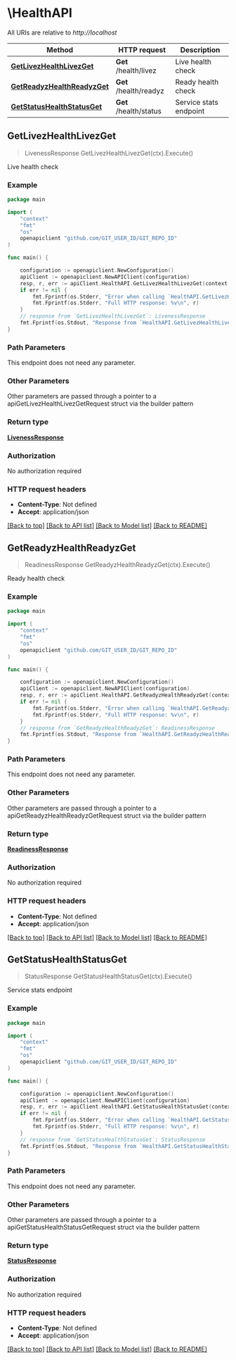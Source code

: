 # \HealthAPI

All URIs are relative to *http://localhost*

Method | HTTP request | Description
------------- | ------------- | -------------
[**GetLivezHealthLivezGet**](HealthAPI.md#GetLivezHealthLivezGet) | **Get** /health/livez | Live health check
[**GetReadyzHealthReadyzGet**](HealthAPI.md#GetReadyzHealthReadyzGet) | **Get** /health/readyz | Ready health check
[**GetStatusHealthStatusGet**](HealthAPI.md#GetStatusHealthStatusGet) | **Get** /health/status | Service stats endpoint



## GetLivezHealthLivezGet

> LivenessResponse GetLivezHealthLivezGet(ctx).Execute()

Live health check



### Example

```go
package main

import (
	"context"
	"fmt"
	"os"
	openapiclient "github.com/GIT_USER_ID/GIT_REPO_ID"
)

func main() {

	configuration := openapiclient.NewConfiguration()
	apiClient := openapiclient.NewAPIClient(configuration)
	resp, r, err := apiClient.HealthAPI.GetLivezHealthLivezGet(context.Background()).Execute()
	if err != nil {
		fmt.Fprintf(os.Stderr, "Error when calling `HealthAPI.GetLivezHealthLivezGet``: %v\n", err)
		fmt.Fprintf(os.Stderr, "Full HTTP response: %v\n", r)
	}
	// response from `GetLivezHealthLivezGet`: LivenessResponse
	fmt.Fprintf(os.Stdout, "Response from `HealthAPI.GetLivezHealthLivezGet`: %v\n", resp)
}
```

### Path Parameters

This endpoint does not need any parameter.

### Other Parameters

Other parameters are passed through a pointer to a apiGetLivezHealthLivezGetRequest struct via the builder pattern


### Return type

[**LivenessResponse**](LivenessResponse.md)

### Authorization

No authorization required

### HTTP request headers

- **Content-Type**: Not defined
- **Accept**: application/json

[[Back to top]](#) [[Back to API list]](../README.md#documentation-for-api-endpoints)
[[Back to Model list]](../README.md#documentation-for-models)
[[Back to README]](../README.md)


## GetReadyzHealthReadyzGet

> ReadinessResponse GetReadyzHealthReadyzGet(ctx).Execute()

Ready health check



### Example

```go
package main

import (
	"context"
	"fmt"
	"os"
	openapiclient "github.com/GIT_USER_ID/GIT_REPO_ID"
)

func main() {

	configuration := openapiclient.NewConfiguration()
	apiClient := openapiclient.NewAPIClient(configuration)
	resp, r, err := apiClient.HealthAPI.GetReadyzHealthReadyzGet(context.Background()).Execute()
	if err != nil {
		fmt.Fprintf(os.Stderr, "Error when calling `HealthAPI.GetReadyzHealthReadyzGet``: %v\n", err)
		fmt.Fprintf(os.Stderr, "Full HTTP response: %v\n", r)
	}
	// response from `GetReadyzHealthReadyzGet`: ReadinessResponse
	fmt.Fprintf(os.Stdout, "Response from `HealthAPI.GetReadyzHealthReadyzGet`: %v\n", resp)
}
```

### Path Parameters

This endpoint does not need any parameter.

### Other Parameters

Other parameters are passed through a pointer to a apiGetReadyzHealthReadyzGetRequest struct via the builder pattern


### Return type

[**ReadinessResponse**](ReadinessResponse.md)

### Authorization

No authorization required

### HTTP request headers

- **Content-Type**: Not defined
- **Accept**: application/json

[[Back to top]](#) [[Back to API list]](../README.md#documentation-for-api-endpoints)
[[Back to Model list]](../README.md#documentation-for-models)
[[Back to README]](../README.md)


## GetStatusHealthStatusGet

> StatusResponse GetStatusHealthStatusGet(ctx).Execute()

Service stats endpoint



### Example

```go
package main

import (
	"context"
	"fmt"
	"os"
	openapiclient "github.com/GIT_USER_ID/GIT_REPO_ID"
)

func main() {

	configuration := openapiclient.NewConfiguration()
	apiClient := openapiclient.NewAPIClient(configuration)
	resp, r, err := apiClient.HealthAPI.GetStatusHealthStatusGet(context.Background()).Execute()
	if err != nil {
		fmt.Fprintf(os.Stderr, "Error when calling `HealthAPI.GetStatusHealthStatusGet``: %v\n", err)
		fmt.Fprintf(os.Stderr, "Full HTTP response: %v\n", r)
	}
	// response from `GetStatusHealthStatusGet`: StatusResponse
	fmt.Fprintf(os.Stdout, "Response from `HealthAPI.GetStatusHealthStatusGet`: %v\n", resp)
}
```

### Path Parameters

This endpoint does not need any parameter.

### Other Parameters

Other parameters are passed through a pointer to a apiGetStatusHealthStatusGetRequest struct via the builder pattern


### Return type

[**StatusResponse**](StatusResponse.md)

### Authorization

No authorization required

### HTTP request headers

- **Content-Type**: Not defined
- **Accept**: application/json

[[Back to top]](#) [[Back to API list]](../README.md#documentation-for-api-endpoints)
[[Back to Model list]](../README.md#documentation-for-models)
[[Back to README]](../README.md)

